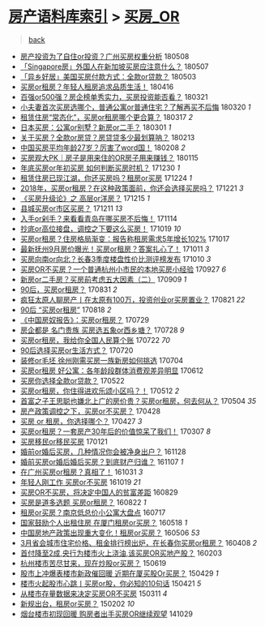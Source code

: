 [房产语料库索引](../../README.md)  > [买房_OR](买房_OR.md)
====
> [back](../README.md)

- [房产投资为了自住or投资？广州买房权重分析](http://jkwz.applinzi.com/ittc/7096400983901078534.html#%E6%88%BF%E4%BA%A7%E6%8A%95%E8%B5%84%E4%B8%BA%E4%BA%86%E8%87%AA%E4%BD%8For%E6%8A%95%E8%B5%84%EF%BC%9F%E5%B9%BF%E5%B7%9E%E4%B9%B0%E6%88%BF%E6%9D%83%E9%87%8D%E5%88%86%E6%9E%90) 180508  
- [「Singapore房」外国人在新加坡买房应注意什么？](http://jkwz.applinzi.com/ittc/7100327565363512330.html#%E3%80%8CSingapore%E6%88%BF%E3%80%8D%E5%A4%96%E5%9B%BD%E4%BA%BA%E5%9C%A8%E6%96%B0%E5%8A%A0%E5%9D%A1%E4%B9%B0%E6%88%BF%E5%BA%94%E6%B3%A8%E6%84%8F%E4%BB%80%E4%B9%88%EF%BC%9F) 180507  
- [「异乡好居」美国买房付款方式：全款or贷款？](http://jkwz.applinzi.com/ittc/7098879828449297415.html#%E3%80%8C%E5%BC%82%E4%B9%A1%E5%A5%BD%E5%B1%85%E3%80%8D%E7%BE%8E%E5%9B%BD%E4%B9%B0%E6%88%BF%E4%BB%98%E6%AC%BE%E6%96%B9%E5%BC%8F%EF%BC%9A%E5%85%A8%E6%AC%BEor%E8%B4%B7%E6%AC%BE%EF%BC%9F) 180503  
- [买房or租房？年轻人租房追求品质生活！](http://jkwz.applinzi.com/ittc/7092560941789217798.html#%E4%B9%B0%E6%88%BFor%E7%A7%9F%E6%88%BF%EF%BC%9F%E5%B9%B4%E8%BD%BB%E4%BA%BA%E7%A7%9F%E6%88%BF%E8%BF%BD%E6%B1%82%E5%93%81%E8%B4%A8%E7%94%9F%E6%B4%BB%EF%BC%81) 180416  
- [百强or500强？房企榜单秀实力，买房投资能否看？](http://jkwz.applinzi.com/ittc/7082965698026669066.html#%E7%99%BE%E5%BC%BAor500%E5%BC%BA%EF%BC%9F%E6%88%BF%E4%BC%81%E6%A6%9C%E5%8D%95%E7%A7%80%E5%AE%9E%E5%8A%9B%EF%BC%8C%E4%B9%B0%E6%88%BF%E6%8A%95%E8%B5%84%E8%83%BD%E5%90%A6%E7%9C%8B%EF%BC%9F) 180321  
- [小夫妻首次买房选哪个，普通公寓or普通住宅？了解再买不后悔](http://jkwz.applinzi.com/ittc/7082498808095441931.html#%E5%B0%8F%E5%A4%AB%E5%A6%BB%E9%A6%96%E6%AC%A1%E4%B9%B0%E6%88%BF%E9%80%89%E5%93%AA%E4%B8%AA%EF%BC%8C%E6%99%AE%E9%80%9A%E5%85%AC%E5%AF%93or%E6%99%AE%E9%80%9A%E4%BD%8F%E5%AE%85%EF%BC%9F%E4%BA%86%E8%A7%A3%E5%86%8D%E4%B9%B0%E4%B8%8D%E5%90%8E%E6%82%94) 180320 *1* 
- [租赁住房“常态化”，买房or租房哪个更合算？](http://jkwz.applinzi.com/ittc/7081570621865853963.html#%E7%A7%9F%E8%B5%81%E4%BD%8F%E6%88%BF%E2%80%9C%E5%B8%B8%E6%80%81%E5%8C%96%E2%80%9D%EF%BC%8C%E4%B9%B0%E6%88%BFor%E7%A7%9F%E6%88%BF%E5%93%AA%E4%B8%AA%E6%9B%B4%E5%90%88%E7%AE%97%EF%BC%9F) 180317 *2* 
- [日本买房：公寓or别墅？新房or二手？](http://jkwz.applinzi.com/ittc/7073670465778615307.html#%E6%97%A5%E6%9C%AC%E4%B9%B0%E6%88%BF%EF%BC%9A%E5%85%AC%E5%AF%93or%E5%88%AB%E5%A2%85%EF%BC%9F%E6%96%B0%E6%88%BFor%E4%BA%8C%E6%89%8B%EF%BC%9F) 180301 *1* 
- [关于买房？全款or房贷？房贷贷多少最划算呐？](http://jkwz.applinzi.com/ittc/7069679248292185094.html#%E5%85%B3%E4%BA%8E%E4%B9%B0%E6%88%BF%EF%BC%9F%E5%85%A8%E6%AC%BEor%E6%88%BF%E8%B4%B7%EF%BC%9F%E6%88%BF%E8%B4%B7%E8%B4%B7%E5%A4%9A%E5%B0%91%E6%9C%80%E5%88%92%E7%AE%97%E5%91%90%EF%BC%9F) 180213  
- [中国买房平均年龄27岁？厉害了word国！](http://jkwz.applinzi.com/ittc/7067729321928426503.html#%E4%B8%AD%E5%9B%BD%E4%B9%B0%E6%88%BF%E5%B9%B3%E5%9D%87%E5%B9%B4%E9%BE%8427%E5%B2%81%EF%BC%9F%E5%8E%89%E5%AE%B3%E4%BA%86word%E5%9B%BD%EF%BC%81) 180208 *2* 
- [买房观大PK｜房子是用来住的OR房子用来赚钱？](http://jkwz.applinzi.com/ittc/7058591720990573574.html#%E4%B9%B0%E6%88%BF%E8%A7%82%E5%A4%A7PK%EF%BD%9C%E6%88%BF%E5%AD%90%E6%98%AF%E7%94%A8%E6%9D%A5%E4%BD%8F%E7%9A%84OR%E6%88%BF%E5%AD%90%E7%94%A8%E6%9D%A5%E8%B5%9A%E9%92%B1%EF%BC%9F) 180115  
- [年底买房or年初买房 如何判断买房时机？](http://jkwz.applinzi.com/ittc/7052813292127388688.html#%E5%B9%B4%E5%BA%95%E4%B9%B0%E6%88%BFor%E5%B9%B4%E5%88%9D%E4%B9%B0%E6%88%BF+%E5%A6%82%E4%BD%95%E5%88%A4%E6%96%AD%E4%B9%B0%E6%88%BF%E6%97%B6%E6%9C%BA%EF%BC%9F) 171230 *1* 
- [租赁住房已现江湖，你还买房吗？租房or买房](http://jkwz.applinzi.com/ittc/7049935223997858833.html#%E7%A7%9F%E8%B5%81%E4%BD%8F%E6%88%BF%E5%B7%B2%E7%8E%B0%E6%B1%9F%E6%B9%96%EF%BC%8C%E4%BD%A0%E8%BF%98%E4%B9%B0%E6%88%BF%E5%90%97%EF%BC%9F%E7%A7%9F%E6%88%BFor%E4%B9%B0%E6%88%BF) 171224 *1* 
- [2018年，买房or租房？在这种政策面前，你还会选择买房吗？](http://jkwz.applinzi.com/ittc/7049601587981321232.html#2018%E5%B9%B4%EF%BC%8C%E4%B9%B0%E6%88%BFor%E7%A7%9F%E6%88%BF%EF%BC%9F%E5%9C%A8%E8%BF%99%E7%A7%8D%E6%94%BF%E7%AD%96%E9%9D%A2%E5%89%8D%EF%BC%8C%E4%BD%A0%E8%BF%98%E4%BC%9A%E9%80%89%E6%8B%A9%E4%B9%B0%E6%88%BF%E5%90%97%EF%BC%9F) 171221 *3* 
- [《买房升级论》之 高层or洋房？](http://jkwz.applinzi.com/ittc/7047252377176900625.html#%E3%80%8A%E4%B9%B0%E6%88%BF%E5%8D%87%E7%BA%A7%E8%AE%BA%E3%80%8B%E4%B9%8B+%E9%AB%98%E5%B1%82or%E6%B4%8B%E6%88%BF%EF%BC%9F) 171215 *1* 
- [县城买房or市区买房？](http://jkwz.applinzi.com/ittc/7045627409678730256.html#%E5%8E%BF%E5%9F%8E%E4%B9%B0%E6%88%BFor%E5%B8%82%E5%8C%BA%E4%B9%B0%E6%88%BF%EF%BC%9F) 171211 *13* 
- [入手or剁手？来看看青岛在哪买房不后悔！](http://jkwz.applinzi.com/ittc/7035862430897406993.html#%E5%85%A5%E6%89%8Bor%E5%89%81%E6%89%8B%EF%BC%9F%E6%9D%A5%E7%9C%8B%E7%9C%8B%E9%9D%92%E5%B2%9B%E5%9C%A8%E5%93%AA%E4%B9%B0%E6%88%BF%E4%B8%8D%E5%90%8E%E6%82%94%EF%BC%81) 171114  
- [抄底or高位接盘，调控之下要这么买房！](http://jkwz.applinzi.com/ittc/7026198863562671120.html#%E6%8A%84%E5%BA%95or%E9%AB%98%E4%BD%8D%E6%8E%A5%E7%9B%98%EF%BC%8C%E8%B0%83%E6%8E%A7%E4%B9%8B%E4%B8%8B%E8%A6%81%E8%BF%99%E4%B9%88%E4%B9%B0%E6%88%BF%EF%BC%81) 171019 *10* 
- [买房or租房？住房格局渐变：报告称租房需求5年增长102%](http://jkwz.applinzi.com/ittc/7025339875388294161.html#%E4%B9%B0%E6%88%BFor%E7%A7%9F%E6%88%BF%EF%BC%9F%E4%BD%8F%E6%88%BF%E6%A0%BC%E5%B1%80%E6%B8%90%E5%8F%98%EF%BC%9A%E6%8A%A5%E5%91%8A%E7%A7%B0%E7%A7%9F%E6%88%BF%E9%9C%80%E6%B1%825%E5%B9%B4%E5%A2%9E%E9%95%BF102%25) 171017  
- [最新抚州9月房价曝光！买房or租房？答案扎心了！](http://jkwz.applinzi.com/ittc/7023096391675675665.html#%E6%9C%80%E6%96%B0%E6%8A%9A%E5%B7%9E9%E6%9C%88%E6%88%BF%E4%BB%B7%E6%9B%9D%E5%85%89%EF%BC%81%E4%B9%B0%E6%88%BFor%E7%A7%9F%E6%88%BF%EF%BC%9F%E7%AD%94%E6%A1%88%E6%89%8E%E5%BF%83%E4%BA%86%EF%BC%81) 171011 *3* 
- [买房向南or向北？长春3季度楼盘性价比测评榜发布](http://jkwz.applinzi.com/ittc/7022723516028421136.html#%E4%B9%B0%E6%88%BF%E5%90%91%E5%8D%97or%E5%90%91%E5%8C%97%EF%BC%9F%E9%95%BF%E6%98%A53%E5%AD%A3%E5%BA%A6%E6%A5%BC%E7%9B%98%E6%80%A7%E4%BB%B7%E6%AF%94%E6%B5%8B%E8%AF%84%E6%A6%9C%E5%8F%91%E5%B8%83) 171010 *3* 
- [买房OR不买房？一个普通杭州小市民的本地买房小经验](http://jkwz.applinzi.com/ittc/7018081620094092304.html#%E4%B9%B0%E6%88%BFOR%E4%B8%8D%E4%B9%B0%E6%88%BF%EF%BC%9F%E4%B8%80%E4%B8%AA%E6%99%AE%E9%80%9A%E6%9D%AD%E5%B7%9E%E5%B0%8F%E5%B8%82%E6%B0%91%E7%9A%84%E6%9C%AC%E5%9C%B0%E4%B9%B0%E6%88%BF%E5%B0%8F%E7%BB%8F%E9%AA%8C) 170927 *6* 
- [新房or二手房？买房前考虑五大因素（二）](http://jkwz.applinzi.com/ittc/7011198649177211920.html#%E6%96%B0%E6%88%BFor%E4%BA%8C%E6%89%8B%E6%88%BF%EF%BC%9F%E4%B9%B0%E6%88%BF%E5%89%8D%E8%80%83%E8%99%91%E4%BA%94%E5%A4%A7%E5%9B%A0%E7%B4%A0%EF%BC%88%E4%BA%8C%EF%BC%89) 170909 *1* 
- [90后，买房or租房？](http://jkwz.applinzi.com/ittc/7007986355861455888.html#90%E5%90%8E%EF%BC%8C%E4%B9%B0%E6%88%BFor%E7%A7%9F%E6%88%BF%EF%BC%9F) 170831 *2* 
- [疯狂太原人聊房产丨在太原有100万，投资创业or买房置业？](http://jkwz.applinzi.com/ittc/7004214294064137232.html#%E7%96%AF%E7%8B%82%E5%A4%AA%E5%8E%9F%E4%BA%BA%E8%81%8A%E6%88%BF%E4%BA%A7%E4%B8%A8%E5%9C%A8%E5%A4%AA%E5%8E%9F%E6%9C%89100%E4%B8%87%EF%BC%8C%E6%8A%95%E8%B5%84%E5%88%9B%E4%B8%9Aor%E4%B9%B0%E6%88%BF%E7%BD%AE%E4%B8%9A%EF%BC%9F) 170821 *22* 
- [90后 “买房or租房”](http://jkwz.applinzi.com/ittc/7003057520653108241.html#90%E5%90%8E+%E2%80%9C%E4%B9%B0%E6%88%BFor%E7%A7%9F%E6%88%BF%E2%80%9D) 170818 *2* 
- [《中国房奴报告》：买房or租房？](http://jkwz.applinzi.com/ittc/6995704393226519569.html#%E3%80%8A%E4%B8%AD%E5%9B%BD%E6%88%BF%E5%A5%B4%E6%8A%A5%E5%91%8A%E3%80%8B%EF%BC%9A%E4%B9%B0%E6%88%BFor%E7%A7%9F%E6%88%BF%EF%BC%9F) 170729  
- [房企都是 名门贵族 买房选五象or西乡塘？](http://jkwz.applinzi.com/ittc/6995289678339900433.html#%E6%88%BF%E4%BC%81%E9%83%BD%E6%98%AF+%E5%90%8D%E9%97%A8%E8%B4%B5%E6%97%8F+%E4%B9%B0%E6%88%BF%E9%80%89%E4%BA%94%E8%B1%A1or%E8%A5%BF%E4%B9%A1%E5%A1%98%EF%BC%9F) 170728 *9* 
- [买房or租房，我给你全国人民算个账](http://jkwz.applinzi.com/ittc/6992905567407178769.html#%E4%B9%B0%E6%88%BFor%E7%A7%9F%E6%88%BF%EF%BC%8C%E6%88%91%E7%BB%99%E4%BD%A0%E5%85%A8%E5%9B%BD%E4%BA%BA%E6%B0%91%E7%AE%97%E4%B8%AA%E8%B4%A6) 170722 *70* 
- [90后选择买房or生活方式？](http://jkwz.applinzi.com/ittc/6992351998278894608.html#90%E5%90%8E%E9%80%89%E6%8B%A9%E4%B9%B0%E6%88%BFor%E7%94%9F%E6%B4%BB%E6%96%B9%E5%BC%8F%EF%BC%9F) 170720  
- [装修or毛坯 徐州刚需买房一族新房如何挑选](http://jkwz.applinzi.com/ittc/6986414362863354885.html#%E8%A3%85%E4%BF%AEor%E6%AF%9B%E5%9D%AF+%E5%BE%90%E5%B7%9E%E5%88%9A%E9%9C%80%E4%B9%B0%E6%88%BF%E4%B8%80%E6%97%8F%E6%96%B0%E6%88%BF%E5%A6%82%E4%BD%95%E6%8C%91%E9%80%89) 170704  
- [买房or租房 好公寓：各年龄段群体消费观差异明显](http://jkwz.applinzi.com/ittc/6978263330262090757.html#%E4%B9%B0%E6%88%BFor%E7%A7%9F%E6%88%BF+%E5%A5%BD%E5%85%AC%E5%AF%93%EF%BC%9A%E5%90%84%E5%B9%B4%E9%BE%84%E6%AE%B5%E7%BE%A4%E4%BD%93%E6%B6%88%E8%B4%B9%E8%A7%82%E5%B7%AE%E5%BC%82%E6%98%8E%E6%98%BE) 170612  
- [买房你选择全款or贷款？](http://jkwz.applinzi.com/ittc/6970430243654337541.html#%E4%B9%B0%E6%88%BF%E4%BD%A0%E9%80%89%E6%8B%A9%E5%85%A8%E6%AC%BEor%E8%B4%B7%E6%AC%BE%EF%BC%9F) 170522  
- [买房or租房，你住得进欢乐颂小区吗？！](http://jkwz.applinzi.com/ittc/6966847610047431685.html#%E4%B9%B0%E6%88%BFor%E7%A7%9F%E6%88%BF%EF%BC%8C%E4%BD%A0%E4%BD%8F%E5%BE%97%E8%BF%9B%E6%AC%A2%E4%B9%90%E9%A2%82%E5%B0%8F%E5%8C%BA%E5%90%97%EF%BC%9F%EF%BC%81) 170512 *2* 
- [首富之子王思聪也嫌北上广的房价贵？买房or租房，何去何从？](http://jkwz.applinzi.com/ittc/6963884041857139716.html#%E9%A6%96%E5%AF%8C%E4%B9%8B%E5%AD%90%E7%8E%8B%E6%80%9D%E8%81%AA%E4%B9%9F%E5%AB%8C%E5%8C%97%E4%B8%8A%E5%B9%BF%E7%9A%84%E6%88%BF%E4%BB%B7%E8%B4%B5%EF%BC%9F%E4%B9%B0%E6%88%BFor%E7%A7%9F%E6%88%BF%EF%BC%8C%E4%BD%95%E5%8E%BB%E4%BD%95%E4%BB%8E%EF%BC%9F) 170504 *35* 
- [房产政策调控之下，买房or不买房？](http://jkwz.applinzi.com/ittc/6961585607934477317.html#%E6%88%BF%E4%BA%A7%E6%94%BF%E7%AD%96%E8%B0%83%E6%8E%A7%E4%B9%8B%E4%B8%8B%EF%BC%8C%E4%B9%B0%E6%88%BFor%E4%B8%8D%E4%B9%B0%E6%88%BF%EF%BC%9F) 170428  
- [买房 or 租房，你选择哪个？](http://jkwz.applinzi.com/ittc/6961222157471319045.html#%E4%B9%B0%E6%88%BF+or+%E7%A7%9F%E6%88%BF%EF%BC%8C%E4%BD%A0%E9%80%89%E6%8B%A9%E5%93%AA%E4%B8%AA%EF%BC%9F) 170427 *3* 
- [买房or租房？一套房产30年后的价值惊呆了我们！](http://jkwz.applinzi.com/ittc/6942366114922365957.html#%E4%B9%B0%E6%88%BFor%E7%A7%9F%E6%88%BF%EF%BC%9F%E4%B8%80%E5%A5%97%E6%88%BF%E4%BA%A730%E5%B9%B4%E5%90%8E%E7%9A%84%E4%BB%B7%E5%80%BC%E6%83%8A%E5%91%86%E4%BA%86%E6%88%91%E4%BB%AC%EF%BC%81) 170307 *8* 
- [买房移民or移民买房](http://jkwz.applinzi.com/ittc/6925591828555629573.html#%E4%B9%B0%E6%88%BF%E7%A7%BB%E6%B0%91or%E7%A7%BB%E6%B0%91%E4%B9%B0%E6%88%BF) 170121  
- [婚前or婚后买房，几种情况你会被净身出户？](http://jkwz.applinzi.com/ittc/6905511369461203973.html#%E5%A9%9A%E5%89%8Dor%E5%A9%9A%E5%90%8E%E4%B9%B0%E6%88%BF%EF%BC%8C%E5%87%A0%E7%A7%8D%E6%83%85%E5%86%B5%E4%BD%A0%E4%BC%9A%E8%A2%AB%E5%87%80%E8%BA%AB%E5%87%BA%E6%88%B7%EF%BC%9F) 161128  
- [婚前买房or婚后婚后买房？到底财产归谁？](http://jkwz.applinzi.com/ittc/6897688341004157956.html#%E5%A9%9A%E5%89%8D%E4%B9%B0%E6%88%BFor%E5%A9%9A%E5%90%8E%E5%A9%9A%E5%90%8E%E4%B9%B0%E6%88%BF%EF%BC%9F%E5%88%B0%E5%BA%95%E8%B4%A2%E4%BA%A7%E5%BD%92%E8%B0%81%EF%BC%9F) 161107 *1* 
- [在广州买房or租房？真相了！](http://jkwz.applinzi.com/ittc/6895117838724891652.html#%E5%9C%A8%E5%B9%BF%E5%B7%9E%E4%B9%B0%E6%88%BFor%E7%A7%9F%E6%88%BF%EF%BC%9F%E7%9C%9F%E7%9B%B8%E4%BA%86%EF%BC%81) 161031 *3* 
- [年轻人刚工作 买房or不买房](http://jkwz.applinzi.com/ittc/6890594668013683717.html#%E5%B9%B4%E8%BD%BB%E4%BA%BA%E5%88%9A%E5%B7%A5%E4%BD%9C+%E4%B9%B0%E6%88%BFor%E4%B8%8D%E4%B9%B0%E6%88%BF) 161019 *21* 
- [买房OR不买房，将决定中国人的贫富差距](http://jkwz.applinzi.com/ittc/6871841381361910789.html#%E4%B9%B0%E6%88%BFOR%E4%B8%8D%E4%B9%B0%E6%88%BF%EF%BC%8C%E5%B0%86%E5%86%B3%E5%AE%9A%E4%B8%AD%E5%9B%BD%E4%BA%BA%E7%9A%84%E8%B4%AB%E5%AF%8C%E5%B7%AE%E8%B7%9D) 160829  
- [买房是道多选题 买房or租房？](http://jkwz.applinzi.com/ittc/6869142292090323972.html#%E4%B9%B0%E6%88%BF%E6%98%AF%E9%81%93%E5%A4%9A%E9%80%89%E9%A2%98+%E4%B9%B0%E6%88%BFor%E7%A7%9F%E6%88%BF%EF%BC%9F) 160822 *1* 
- [租房or买房？南京低总价小公寓大盘点](http://jkwz.applinzi.com/ittc/6855839229799826437.html#%E7%A7%9F%E6%88%BFor%E4%B9%B0%E6%88%BF%EF%BC%9F%E5%8D%97%E4%BA%AC%E4%BD%8E%E6%80%BB%E4%BB%B7%E5%B0%8F%E5%85%AC%E5%AF%93%E5%A4%A7%E7%9B%98%E7%82%B9) 160717  
- [国家鼓励个人出租住房 在厦门租房or买房？](http://jkwz.applinzi.com/ittc/6833614989776389125.html#%E5%9B%BD%E5%AE%B6%E9%BC%93%E5%8A%B1%E4%B8%AA%E4%BA%BA%E5%87%BA%E7%A7%9F%E4%BD%8F%E6%88%BF+%E5%9C%A8%E5%8E%A6%E9%97%A8%E7%A7%9F%E6%88%BFor%E4%B9%B0%E6%88%BF%EF%BC%9F) 160518 *1* 
- [中国房地产政策出现重大变化！租房or买房？](http://jkwz.applinzi.com/ittc/6829144779480630277.html#%E4%B8%AD%E5%9B%BD%E6%88%BF%E5%9C%B0%E4%BA%A7%E6%94%BF%E7%AD%96%E5%87%BA%E7%8E%B0%E9%87%8D%E5%A4%A7%E5%8F%98%E5%8C%96%EF%BC%81%E7%A7%9F%E6%88%BFor%E4%B9%B0%E6%88%BF%EF%BC%9F) 160506 *53* 
- [3月省会城市住宅价格、租金排行榜出炉，在长春你买房or租房？](http://jkwz.applinzi.com/ittc/6818647108127032325.html#3%E6%9C%88%E7%9C%81%E4%BC%9A%E5%9F%8E%E5%B8%82%E4%BD%8F%E5%AE%85%E4%BB%B7%E6%A0%BC%E3%80%81%E7%A7%9F%E9%87%91%E6%8E%92%E8%A1%8C%E6%A6%9C%E5%87%BA%E7%82%89%EF%BC%8C%E5%9C%A8%E9%95%BF%E6%98%A5%E4%BD%A0%E4%B9%B0%E6%88%BFor%E7%A7%9F%E6%88%BF%EF%BC%9F) 160408 *2* 
- [首付降至2成,央行为楼市火上浇油,该买房OR买地产股？](http://jkwz.applinzi.com/ittc/6794564985124553733.html#%E9%A6%96%E4%BB%98%E9%99%8D%E8%87%B32%E6%88%90%2C%E5%A4%AE%E8%A1%8C%E4%B8%BA%E6%A5%BC%E5%B8%82%E7%81%AB%E4%B8%8A%E6%B5%87%E6%B2%B9%2C%E8%AF%A5%E4%B9%B0%E6%88%BFOR%E4%B9%B0%E5%9C%B0%E4%BA%A7%E8%82%A1%EF%BC%9F) 160203  
- [杭州楼市苦尽甘来，现在炒股or买房？](http://jkwz.applinzi.com/ittc/547650611424867332.html#%E6%9D%AD%E5%B7%9E%E6%A5%BC%E5%B8%82%E8%8B%A6%E5%B0%BD%E7%94%98%E6%9D%A5%EF%BC%8C%E7%8E%B0%E5%9C%A8%E7%82%92%E8%82%A1or%E4%B9%B0%E6%88%BF%EF%BC%9F) 150619  
- [股市上冲爆表楼市新政催回暖 近期在厦买股Or买房？](http://jkwz.applinzi.com/ittc/547650611408987887.html#%E8%82%A1%E5%B8%82%E4%B8%8A%E5%86%B2%E7%88%86%E8%A1%A8%E6%A5%BC%E5%B8%82%E6%96%B0%E6%94%BF%E5%82%AC%E5%9B%9E%E6%9A%96+%E8%BF%91%E6%9C%9F%E5%9C%A8%E5%8E%A6%E4%B9%B0%E8%82%A1Or%E4%B9%B0%E6%88%BF%EF%BC%9F) 150429 *1* 
- [楼市火起股市心跳丨买房or股，你必知的10句话](http://jkwz.applinzi.com/ittc/547650611407319934.html#%E6%A5%BC%E5%B8%82%E7%81%AB%E8%B5%B7%E8%82%A1%E5%B8%82%E5%BF%83%E8%B7%B3%E4%B8%A8%E4%B9%B0%E6%88%BFor%E8%82%A1%EF%BC%8C%E4%BD%A0%E5%BF%85%E7%9F%A5%E7%9A%8410%E5%8F%A5%E8%AF%9D) 150421 *5* 
- [从楼市存量数据来决定买房OR不买房](http://jkwz.applinzi.com/ittc/547650611397194312.html#%E4%BB%8E%E6%A5%BC%E5%B8%82%E5%AD%98%E9%87%8F%E6%95%B0%E6%8D%AE%E6%9D%A5%E5%86%B3%E5%AE%9A%E4%B9%B0%E6%88%BFOR%E4%B8%8D%E4%B9%B0%E6%88%BF) 150311 *4* 
- [新规出台，租房or买房？](http://jkwz.applinzi.com/ittc/547650611391604033.html#%E6%96%B0%E8%A7%84%E5%87%BA%E5%8F%B0%EF%BC%8C%E7%A7%9F%E6%88%BFor%E4%B9%B0%E6%88%BF%EF%BC%9F) 150202 *10* 
- [烟台楼市初现回暖 购房者出手买房OR继续观望](http://jkwz.applinzi.com/ittc/547650611379847795.html#%E7%83%9F%E5%8F%B0%E6%A5%BC%E5%B8%82%E5%88%9D%E7%8E%B0%E5%9B%9E%E6%9A%96+%E8%B4%AD%E6%88%BF%E8%80%85%E5%87%BA%E6%89%8B%E4%B9%B0%E6%88%BFOR%E7%BB%A7%E7%BB%AD%E8%A7%82%E6%9C%9B) 141029  
